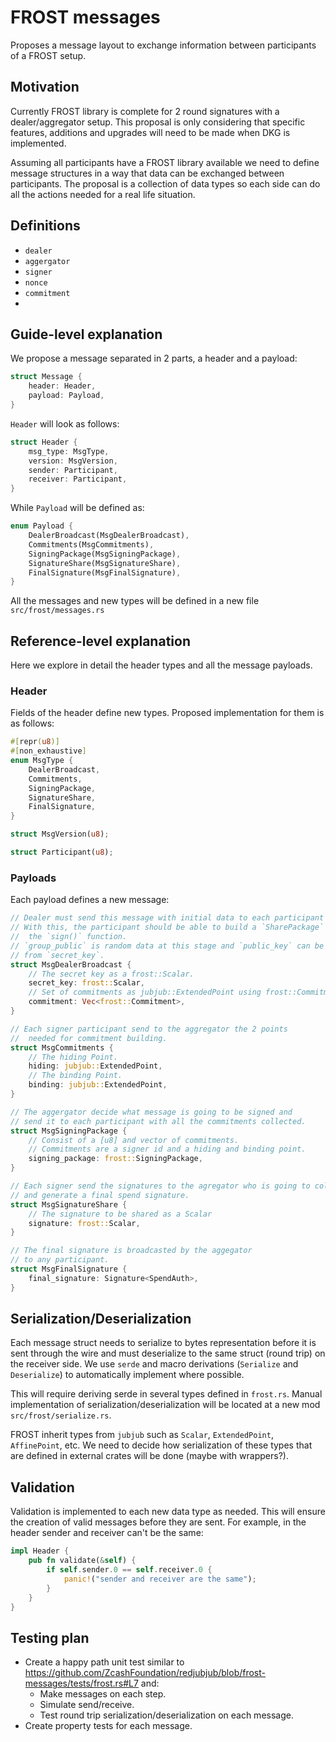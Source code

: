 # FROST messages

Proposes a message layout to exchange information between participants of a FROST setup.

## Motivation

Currently FROST library is complete for 2 round signatures with a dealer/aggregator setup.
This proposal is only considering that specific features, additions and upgrades will need to be made when DKG is implemented.

Assuming all participants have a FROST library available we need to define message structures in a way that data can be exchanged between participants. The proposal is a collection of data types so each side can do all the actions needed for a real life situation.

## Definitions

- `dealer`
- `aggergator`
- `signer`
- `nonce`
- `commitment`
- 

## Guide-level explanation

We propose a message separated in 2 parts, a header and a payload:

```rust
struct Message {
    header: Header,
    payload: Payload,
}
```

`Header` will look as follows:

```rust
struct Header {
    msg_type: MsgType,
    version: MsgVersion,
    sender: Participant,
    receiver: Participant, 
}
```

While `Payload` will be defined as:

```rust
enum Payload {
    DealerBroadcast(MsgDealerBroadcast),
    Commitments(MsgCommitments),
    SigningPackage(MsgSigningPackage),
    SignatureShare(MsgSignatureShare),
    FinalSignature(MsgFinalSignature),
}
```

All the messages and new types will be defined in a new file `src/frost/messages.rs`

## Reference-level explanation

Here we explore in detail the header types and all the message payloads. 

### Header

Fields of the header define new types. Proposed implementation for them is as follows:

```rust
#[repr(u8)]
#[non_exhaustive]
enum MsgType {
    DealerBroadcast,
    Commitments,
    SigningPackage,
    SignatureShare,
    FinalSignature,
}

struct MsgVersion(u8);

struct Participant(u8);
```

### Payloads

Each payload defines a new message:

```rust
// Dealer must send this message with initial data to each participant involved.
// With this, the participant should be able to build a `SharePackage` and use
//  the `sign()` function.
// `group_public` is random data at this stage and `public_key` can be calculated
// from `secret_key`.
struct MsgDealerBroadcast {
    // The secret key as a frost::Scalar.
    secret_key: frost::Scalar,
    // Set of commitments as jubjub::ExtendedPoint using frost::Commitment wrapper.
    commitment: Vec<frost::Commitment>,
}

// Each signer participant send to the aggregator the 2 points
//  needed for commitment building.
struct MsgCommitments {
    // The hiding Point.
    hiding: jubjub::ExtendedPoint,
    // The binding Point.
    binding: jubjub::ExtendedPoint,
}

// The aggergator decide what message is going to be signed and
// send it to each participant with all the commitments collected.
struct MsgSigningPackage {
    // Consist of a [u8] and vector of commitments.
    // Commitments are a signer id and a hiding and binding point.
    signing_package: frost::SigningPackage,
}

// Each signer send the signatures to the agregator who is going to collect them 
// and generate a final spend signature.
struct MsgSignatureShare {
    // The signature to be shared as a Scalar
    signature: frost::Scalar,
}

// The final signature is broadcasted by the aggegator 
// to any participant.
struct MsgFinalSignature {
    final_signature: Signature<SpendAuth>,
}
```
## Serialization/Deserialization

Each message struct needs to serialize to bytes representation before it is sent through the wire and must deserialize to the same struct (round trip) on the receiver side. We use `serde` and macro derivations (`Serialize` and `Deserialize`) to automatically implement where possible.

This will require deriving serde in several types defined in `frost.rs`. 
Manual implementation of serialization/deserialization will be located at a new mod `src/frost/serialize.rs`.

FROST inherit types from `jubjub` such as `Scalar`, `ExtendedPoint`, `AffinePoint`, etc. We need to decide how serialization of these types that are defined in external crates will be done (maybe with wrappers?).

## Validation

Validation is implemented to each new data type as needed. This will ensure the creation of valid messages before they are sent. For example, in the header sender and receiver can't be the same:

```rust
impl Header {
    pub fn validate(&self) {
        if self.sender.0 == self.receiver.0 {
            panic!("sender and receiver are the same");
        }
    }
}
```

## Testing plan

- Create a happy path unit test similar to https://github.com/ZcashFoundation/redjubjub/blob/frost-messages/tests/frost.rs#L7 and:
  - Make messages on each step.
  - Simulate send/receive.
  - Test round trip serialization/deserialization on each message.
- Create property tests for each message.

